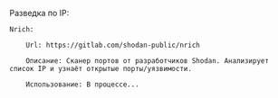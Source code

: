 Разведка по IP:


    Nrich:  

        Url: https://gitlab.com/shodan-public/nrich  

        Описание: Сканер портов от разработчиков Shodan. Анализирует список IP и узнаёт открытые порты/уязвимости.  

        Использование: В процессе...  